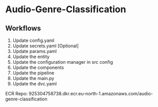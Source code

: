 # Audio-Genre-Classification

## Workflows


1. Update config.yaml
2. Update secrets.yaml [Optional]
3. Update params.yaml
4. Update the entity
5. Update the configuration manager in src config
6. Update the components
7. Update the pipeline
8. Update the main.py
9. Update the dvc.yaml

ECR Repo: 925304758738.dkr.ecr.eu-north-1.amazonaws.com/audio-genre-classification